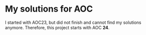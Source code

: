 # My solutions for AOC

I started with AOC23, but did not finish and cannot find my solutions anymore. Therefore, this project starts with AOC **24**.